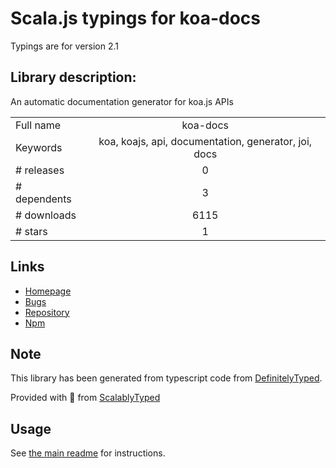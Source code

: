 
# Scala.js typings for koa-docs

Typings are for version 2.1

## Library description:
An automatic documentation generator for koa.js APIs

|                    |                 |
| ------------------ | :-------------: |
| Full name          | koa-docs |
| Keywords           | koa, koajs, api, documentation, generator, joi, docs |
| # releases         | 0 |
| # dependents       | 3 |
| # downloads        | 6115 |
| # stars            | 1 |

## Links
- [Homepage](https://github.com/a-s-o/koa-docs#readme)
- [Bugs](https://github.com/a-s-o/koa-docs/issues)
- [Repository](https://github.com/a-s-o/koa-docs)
- [Npm](https://www.npmjs.com/package/koa-docs)
    


## Note
This library has been generated from typescript code from [DefinitelyTyped](https://definitelytyped.org).

Provided with :purple_heart: from [ScalablyTyped](https://github.com/oyvindberg/ScalablyTyped)

## Usage
See [the main readme](../../readme.md) for instructions.


